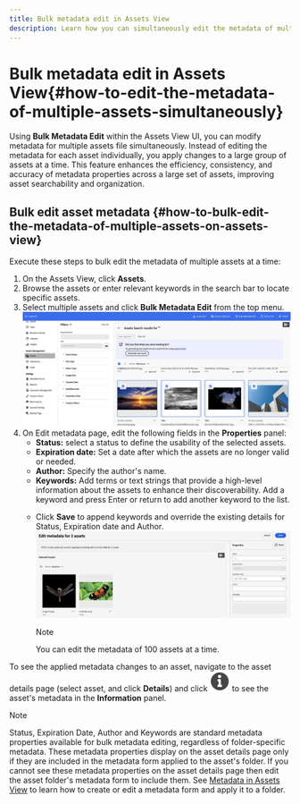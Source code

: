```yaml
---
title: Bulk metadata edit in Assets View
description: Learn how you can simultaneously edit the metadata of multiple assets available on the Assets View.
---
```

# Bulk metadata edit in Assets View{#how-to-edit-the-metadata-of-multiple-assets-simultaneously}

Using **Bulk Metadata Edit** within the Assets View UI, you can modify metadata for multiple assets file simultaneously. Instead of editing the metadata for each asset individually, you apply changes to a large group of assets at a time. This feature enhances the efficiency, consistency, and accuracy of metadata properties across a large set of assets, improving asset searchability and organization. 

## Bulk edit asset metadata {#how-to-bulk-edit-the-metadata-of-multiple-assets-on-assets-view}

Execute these steps to bulk edit the metadata of multiple assets at a time:

1. On the Assets View, click **Assets**.
1. Browse the assets or enter relevant keywords in the search bar to locate specific assets.
1. Select multiple assets and click **Bulk Metadata Edit** from the top menu. 
![bulk-metadata-edit](/help/assets/assets/bulk-metadata-edit.png)
1. On Edit metadata page, edit the following fields in the **Properties** panel: 
    * **Status:** select a status to define the usability of the selected assets.
    * **Expiration date:** Set a date after which the assets are no longer valid or needed. 
    * **Author:** Specify the author's name.
    * **Keywords:** Add terms or text strings that provide a high-level information about the assets to enhance their discoverability. Add a keyword and press Enter or return to add another keyword to the list.
    <!-- * **Tags:** Click ![tags icon](/help/assets/assets/tags-icon.svg) to select tags from the available options. Tags provide more specific information about the assets and enhances their discoverability. Tags already applied to the selected assets are only displayed in the **Properties** panel. If you cannot find the relevant tags, create the tags and assign them to the selected assets. See [Manage tags in Assets view](/help/assets/tagging-management-assets-view.md) for details.--> 
    * Click **Save** to append keywords and <!-- Tags while--> override the existing details for Status, Expiration date and Author. 
    ![save-bulk-metadata-edit-properties](/help/assets/assets/save-bulk-metadata-edit-properties1.png)

        >[!NOTE]
        >
        >You can edit the metadata of 100 assets at a time.

To see the applied metadata changes to an asset, navigate to the asset details page (select asset, and click **Details**) and click ![](/help/assets/assets/info-icon-solid-black.svg) to see the asset's metadata in the **Information** panel. 

>[!NOTE]
>
>Status, Expiration Date, Author and Keywords <!-- and Tags--> are standard metadata properties available for bulk metadata editing, regardless of folder-specific metadata. These metadata properties display on the asset details page only if they are included in the metadata form applied to the asset's folder.  If you cannot see these metadata properties on the asset details page then edit the asset folder's metadata form to include them. See [Metadata in Assets View](/help/assets/metadata-assets-view.md) to learn how to create or edit a metadata form and apply it to a folder.

 
